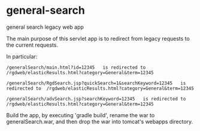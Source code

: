 # general-search
general search legacy web app

The main purpose of this servlet app is to redirect from legacy requests to the current requests.

In particular:

	/generalSearch/main.html?id=12345   is redirected to  /rgdweb/elasticResults.html?category=General&term=12345

	/generalSearch/RgdSearch.jsp?quickSearch=1&searchKeyword=12345   is redirected to  /rgdweb/elasticResults.html?category=General&term=12345

	/generalSearch/advSearch.jsp?searchKeyword=12345   is redirected to  /rgdweb/elasticResults.html?category=General&term=12345
	

Build the app, by executing 'gradle build', rename the war to generalSearch.war, and then drop the war into tomcat's webapps directory.